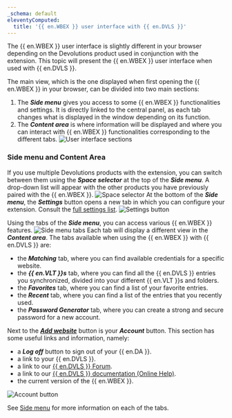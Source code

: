 ```yaml
---
_schema: default
eleventyComputed:
  title: '{{ en.WBEX }} user interface with {{ en.DVLS }}'
---
```

The {{ en.WBEX }} user interface is slightly different in your browser depending on the Devolutions product used in conjunction with the extension. This topic will present the {{ en.WBEX }} user interface when used with {{ en.DVLS }}.

The main view, which is the one displayed when first opening the {{ en.WBEX }} in your browser, can be divided into two main sections:

1. The ***Side menu*** gives you access to some {{ en.WBEX }} functionalities and settings. It is directly linked to the central panel, as each tab changes what is displayed in the window depending on its function.
2. The ***Content area*** is where information will be displayed and where you can interact with {{ en.WBEX }} functionalities corresponding to the different tabs. ![User interface sections](https://cdnweb.devolutions.net/docs/WEBX4056_2024_2.png "User interface sections")

### Side menu and Content Area

If you use multiple Devolutions products with the extension, you can switch between them using the ***Space selector*** at the top of the ***Side menu***. A drop-down list will appear with the other products you have previously paired with the {{ en.WBEX }}. ![Space selector](https://cdnweb.devolutions.net/docs/WEBX4057_2024_2.png "Space selector") At the bottom of the ***Side menu***, the ***Settings*** button opens a new tab in which you can configure your extension. Consult the [full settings list](/workspace/workspace-browser-extension/settings/). ![Settings button](https://cdnweb.devolutions.net/docs/WEBX4058_2024_2.png "Settings button")

Using the tabs of the ***Side menu***, you can access various {{ en.WBEX }} features. ![Side menu tabs](https://cdnweb.devolutions.net/docs/WEBX4059_2024_2.png "Side menu tabs") Each tab will display a different view in the ***Content area***. The tabs available when using the {{ en.WBEX }} with {{ en.DVLS }} are:

* the ***Matching*** tab, where you can find available credentials for a specific website.
* the ***{{ en.VLT }}s*** tab,  where you can find all the {{ en.DVLS }} entries you synchronized, divided into your different {{ en.VLT }}s and folders.
* the ***Favorites*** tab, where you can find a list of your favorite entries.
* the ***Recent*** tab, where you can find a list of the entries that you recently used.
* the ***Password Generator*** tab, where you can create a strong and secure password for a new account.

Next to the [***Add website***](https://docs.devolutions.net/workspace/workspace-browser-extension/devolutions-server/user-interface/side-menu/add-website/) button is your ***Account*** button. This section has some useful links and information, namely:

* a ***Log off*** button to sign out of your {{ en.DA }}.
* a link to your {{ en.DVLS }}.
* a link to our [{{ en.DVLS }} Forum](https://forum.devolutions.net/product/server).
* a link to our [{{ en.DVLS }} documentation (Online Help)](/server/).
* the current version of the {{ en.WBEX }}.

![Account button](https://cdnweb.devolutions.net/docs/WEBX4060_2024_2.png "Account button")

See [Side menu](/workspace/workspace-browser-extension/devolutions-server/user-interface/side-menu/) for more information on each of the tabs.